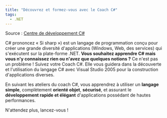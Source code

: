 ```yaml
---
title: "Découvrez et formez-vous avec le Coach C#"
tags:
  - .NET
---
```


Source&nbsp;: [Centre de développement C#](http://msdn.microsoft.com/en-us/vstudio/bb409645.aspx)

C# prononcez «&nbsp;Si sharp&nbsp;») est un langage de programmation conçu pour créer une grande diversité d&#039;applications (Windows, Web, des services) qui s&#039;exécutent sur la plate-forme .NET. **Vous souhaitez apprendre C# mais vous n'y connaissez rien ou n'avez que quelques notions&nbsp;?** Ce n'est pas un problème&nbsp;! Suivez votre Coach C#. Elle vous guidera dans la découverte et l'utilisation du langage C# avec Visual Studio 2005 pour la construction d'applications diverses.

En suivant les ateliers du coach C#, vous apprendrez à utiliser un **langage simple**, complètement **orienté objet**, **sécurisé**, et assurant le **développement rapide et élégant** d'applications possédant de hautes performances.

N'attendez plus, lancez-vous&nbsp;!
